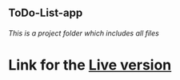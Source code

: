 ## ToDo-List-app 


###### This is a project folder which includes all files

# Link for the [Live version](https://robertpurc.github.io/ToDo-List-app/)







